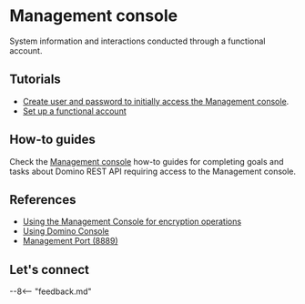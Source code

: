 # Management console

System information and interactions conducted through a functional account.

## Tutorials

- [Create user and password to initially access the Management console](../../tutorial/installconfig/setupfunctionalaccount.md#create-user-and-password-to-initially-access-the-management-console).
- [Set up a functional account](../../tutorial/installconfig/setupfunctionalaccount.md)

## How-to guides

Check the [Management console](../../howto/management/index.md) how-to guides for completing goals and tasks about Domino REST API requiring access to the Management console.

## References

- [Using the Management Console for encryption operations](../../references/security/encryption.md#using-the-management-console-for-encryption-operations)
- [Using Domino Console](../../references/usingdominorestapi/console.md)
- [Management Port (8889)](../../tutorial/installconfig/configuringPorts.md#management-port-8889)

## Let's connect

--8<-- "feedback.md"
